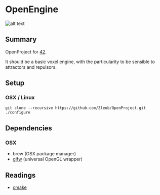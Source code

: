 # OpenEngine
![alt text](http://public.adebray.ovh/voxelstring.png "Logo Title Text 1")

## Summary

OpenProject for [42](http://www.42.fr).

It should be a basic voxel engine, with the particularity to be sensible to attractors and repulsors.

## Setup

### OSX / Linux

```
git clone --recursive https://github.com/Zleub/OpenProject.git
./configure
```

## Dependencies

### OSX

- brew (OSX package manager)
- [glfw](https://github.com/glfw/glfw) (universal OpenGL wrapper)

## Readings

- [cmake](https://cmake.org/Wiki/CMake)
